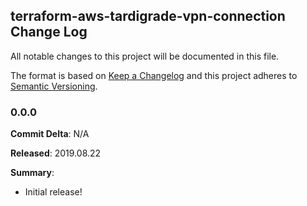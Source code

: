 ## terraform-aws-tardigrade-vpn-connection Change Log

All notable changes to this project will be documented in this file.

The format is based on [Keep a Changelog](http://keepachangelog.com/) and this project adheres to [Semantic Versioning](http://semver.org/).

### 0.0.0

**Commit Delta**: N/A

**Released**: 2019.08.22

**Summary**:

*   Initial release!
